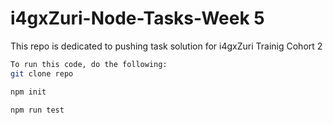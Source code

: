 # i4gxZuri-Node-Tasks-Week 5
This repo is dedicated to pushing task solution for i4gxZuri Trainig Cohort 2

```bash
To run this code, do the following:
git clone repo

npm init

npm run test
